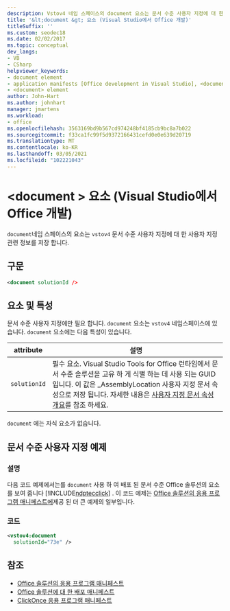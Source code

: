 ```yaml
---
description: Vstov4 네임 스페이스의 document 요소는 문서 수준 사용자 지정에 대 한 사용자 지정 관련 정보를 저장 합니다.
title: '&lt;document &gt; 요소 (Visual Studio에서 Office 개발)'
titleSuffix: ''
ms.custom: seodec18
ms.date: 02/02/2017
ms.topic: conceptual
dev_langs:
- VB
- CSharp
helpviewer_keywords:
- document element
- application manifests [Office development in Visual Studio], <document> element
- <document> element
author: John-Hart
ms.author: johnhart
manager: jmartens
ms.workload:
- office
ms.openlocfilehash: 3563169bd9b567cd974248bf4185cb9bc8a7b022
ms.sourcegitcommit: f33ca1fc99f5d9372166431cefd0e0e639d20719
ms.translationtype: MT
ms.contentlocale: ko-KR
ms.lasthandoff: 03/05/2021
ms.locfileid: "102221043"
---
```

# <a name="ltdocumentgt-element-office-development-in-visual-studio"></a>&lt;document &gt; 요소 (Visual Studio에서 Office 개발)
  `document`네임 스페이스의 요소는 `vstov4` 문서 수준 사용자 지정에 대 한 사용자 지정 관련 정보를 저장 합니다.

## <a name="syntax"></a>구문

```xml
<document solutionId />
```

## <a name="elements-and-attributes"></a>요소 및 특성
 문서 수준 사용자 지정에만 필요 합니다. `document` 요소는 `vstov4` 네임스페이스에 있습니다. `document` 요소에는 다음 특성이 있습니다.

|attribute|설명|
|---------------|-----------------|
|`solutionId`|필수 요소. Visual Studio Tools for Office 런타임에서 문서 수준 솔루션을 고유 하 게 식별 하는 데 사용 되는 GUID입니다. 이 값은 _AssemblyLocation 사용자 지정 문서 속성으로 저장 됩니다. 자세한 내용은 [사용자 지정 문서 속성 개요](../vsto/custom-document-properties-overview.md)를 참조 하세요.|

 `document` 에는 자식 요소가 없습니다.

## <a name="document-level-customization-example"></a>문서 수준 사용자 지정 예제

### <a name="description"></a>설명
 다음 코드 예제에서는를 `document` 사용 하 여 배포 된 문서 수준 Office 솔루션의 요소를 보여 줍니다 [!INCLUDE[ndptecclick](../vsto/includes/ndptecclick-md.md)] . 이 코드 예제는 [Office 솔루션의 응용 프로그램 매니페스트에](../vsto/application-manifests-for-office-solutions.md)제공 된 더 큰 예제의 일부입니다.

### <a name="code"></a>코드

```xml
<vstov4:document
  solutionId="73e" />
```

## <a name="see-also"></a>참조

- [Office 솔루션의 응용 프로그램 매니페스트](../vsto/application-manifests-for-office-solutions.md)
- [Office 솔루션에 대 한 배포 매니페스트](../vsto/deployment-manifests-for-office-solutions.md)
- [ClickOnce 응용 프로그램 매니페스트](../deployment/clickonce-application-manifest.md)
